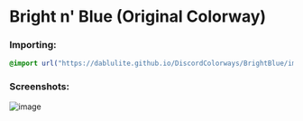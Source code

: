 # Bright n' Blue (Original Colorway)

### Importing:
```css
@import url("https://dablulite.github.io/DiscordColorways/BrightBlue/import.css");
```

### Screenshots:
![image](https://github.com/DaBluLite/DiscordColorways/assets/73998678/2995ea3e-2503-42a5-8697-276f341d2218)
